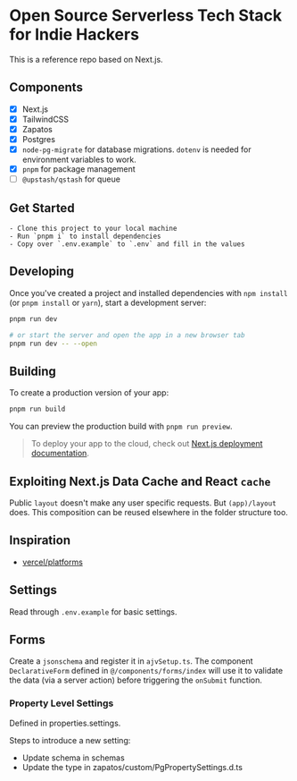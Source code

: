 # Open Source Serverless Tech Stack for Indie Hackers

This is a reference repo based on Next.js.

## Components

- [x] Next.js
- [x] TailwindCSS
- [x] Zapatos
- [x] Postgres
- [x] `node-pg-migrate` for database migrations. `dotenv` is needed for environment variables to work.
- [x] `pnpm` for package management
- [ ] `@upstash/qstash` for queue

## Get Started

    - Clone this project to your local machine
    - Run `pnpm i` to install dependencies
    - Copy over `.env.example` to `.env` and fill in the values

## Developing

Once you've created a project and installed dependencies with `npm install` (or `pnpm install` or `yarn`), start a development server:

```bash
pnpm run dev

# or start the server and open the app in a new browser tab
pnpm run dev -- --open
```

## Building

To create a production version of your app:

```bash
pnpm run build
```

You can preview the production build with `pnpm run preview`.

> To deploy your app to the cloud, check out [Next.js deployment documentation](https://nextjs.org/docs/deployment).

## Exploiting Next.js Data Cache and React `cache`

Public `layout` doesn't make any user specific requests. But `(app)/layout` does. This composition can be reused elsewhere in the folder structure too.

## Inspiration

- [vercel/platforms](https://github.com/vercel/platforms)

## Settings

Read through `.env.example` for basic settings.

## Forms

Create a `jsonschema` and register it in `ajvSetup.ts`. The component `DeclarativeForm` defined in `@/components/forms/index` will use it to validate the data (via a server action) before triggering the `onSubmit` function.

### Property Level Settings

Defined in properties.settings.

Steps to introduce a new setting:

- Update schema in schemas
- Update the type in zapatos/custom/PgPropertySettings.d.ts
